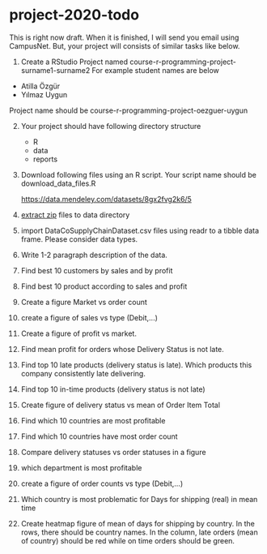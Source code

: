 # project-2020-todo

This is right now draft.
When it is finished, I will send you email using CampusNet.
But, your project will consists of similar tasks like below.



01. Create a RStudio Project named course-r-programming-project-surname1-surname2
For example student names are below
- Atilla Özgür
- Yılmaz Uygun

Project name should be course-r-programming-project-oezguer-uygun

02. Your project should have following directory structure

	- R
	- data
	- reports

03. Download following files using an R script. 
Your script name should be download_data_files.R

	https://data.mendeley.com/datasets/8gx2fvg2k6/5

04. [extract zip](https://www.rdocumentation.org/packages/utils/versions/3.6.2/topics/unzip) files to data directory

05. import DataCoSupplyChainDataset.csv files using readr to a tibble data frame.
Please consider data types.

05. Write 1-2 paragraph description of the data.

06. Find best 10 customers by sales and by profit

07. Find best 10 product according to sales and profit

08. Create a figure Market vs order count

09. create a figure of sales vs type (Debit,...)

10. Create a figure of profit vs market.

11. Find mean profit for orders whose Delivery Status is not late. 

12. Find top 10 late products (delivery status is late).
Which products this company consistently late delivering.

13. Find top 10 in-time products (delivery status is not late)

14. Create figure of delivery status vs mean of Order Item Total

15. Find which 10 countries are most profitable

16. Find which 10 countries have most order count

17. Compare delivery statuses vs order statuses in a figure

18. which department is most profitable

19. create a figure of order counts vs type (Debit,...)


20. Which country is most problematic for Days for shipping (real) in mean time

21. Create heatmap figure of mean of days for shipping by country.
In the rows, there should be country names.
In the column, late orders (mean of country) should be red while on time orders should be green.

